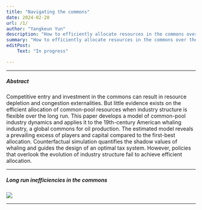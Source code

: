 ```yaml
---
title: "Navigating the commons"
date: 2024-02-20 
url: /1/
author: "Yangkeun Yun"
description: "How to efficiently allocate resources in the commons over the long run? This study develops a model of common-pool industry dynamics and estimates it using data from the American whaling industry."
summary: "How to efficiently allocate resources in the commons over the long run? This study develops a model of common-pool industry dynamics and estimates it using data from the American whaling industry."
editPost:
    Text: "In progress"

---
```


---

##### Abstract

Competitive entry and investment in the commons can result in resource depletion and congestion externalities. But little evidence exists on the efficient allocation of common-pool resources when industry structure is flexible over the long run. This paper develops a model of common-pool industry dynamics and applies it to the 19th-century American whaling industry, a global commons for oil production. The estimated model reveals a prevailing excess of players and capital compared to the first-best allocation. Counterfactual simulation quantifies the shadow values of whaling and guides the design of an optimal tax system. However, policies that overlook the evolution of industry structure fail to achieve efficient allocation. 

---

##### Long run inefficiencies in the commons

![](/navigating-the-common-fig1.png)

---
